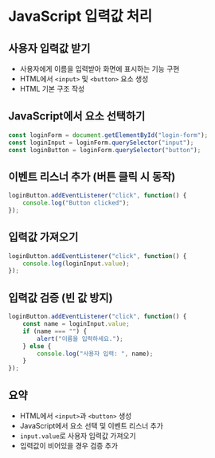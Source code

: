 # JavaScript 입력값 처리

## 사용자 입력값 받기
- 사용자에게 이름을 입력받아 화면에 표시하는 기능 구현
- HTML에서 `<input>` 및 `<button>` 요소 생성
- HTML 기본 구조 작성

## JavaScript에서 요소 선택하기

```javascript
const loginForm = document.getElementById("login-form");
const loginInput = loginForm.querySelector("input");
const loginButton = loginForm.querySelector("button");
```

## 이벤트 리스너 추가 (버튼 클릭 시 동작)

```javascript
loginButton.addEventListener("click", function() {
    console.log("Button clicked");
});
```

## 입력값 가져오기

```javascript
loginButton.addEventListener("click", function() {
    console.log(loginInput.value);
});
```

## 입력값 검증 (빈 값 방지)

```javascript
loginButton.addEventListener("click", function() {
    const name = loginInput.value;
    if (name === "") {
        alert("이름을 입력하세요.");
    } else {
        console.log("사용자 입력: ", name);
    }
});
```

## 요약
- HTML에서 `<input>`과 `<button>` 생성
- JavaScript에서 요소 선택 및 이벤트 리스너 추가
- `input.value`로 사용자 입력값 가져오기
- 입력값이 비어있을 경우 검증 추가